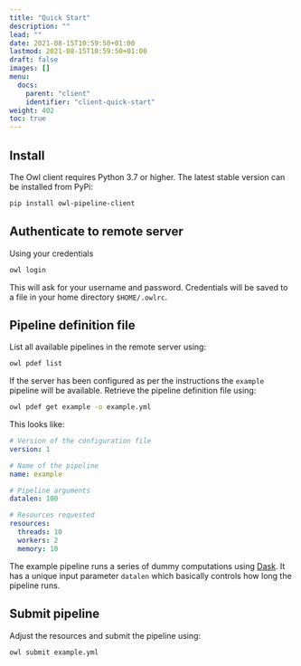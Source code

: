```yaml
---
title: "Quick Start"
description: ""
lead: ""
date: 2021-08-15T10:59:50+01:00
lastmod: 2021-08-15T10:59:50+01:00
draft: false
images: []
menu: 
  docs:
    parent: "client"
    identifier: "client-quick-start"
weight: 402
toc: true
---
```


## Install

The Owl client requires Python 3.7 or higher. The latest stable version can be 
installed from PyPi:

```bash
pip install owl-pipeline-client
```

## Authenticate to remote server

Using your credentials 

```bash
owl login
```

This will ask for your username and password. Credentials will be saved to a file in your home 
directory `$HOME/.owlrc`.

## Pipeline definition file

List all available pipelines in the remote server using:

```bash
owl pdef list
```

If the server has been configured as per the
instructions the `example` pipeline will be available.
Retrieve the pipeline definition file using:

```bash
owl pdef get example -o example.yml
```

This looks like:

```yaml
# Version of the configuration file
version: 1

# Name of the pipeline
name: example

# Pipeline arguments
datalen: 100

# Resources requested
resources:
  threads: 10
  workers: 2
  memory: 10
```

The example pipeline runs a series of dummy computations using [Dask](https://dask.org). 
It has a unique input parameter
`datalen` which basically controls how long the pipeline runs. 

## Submit pipeline

Adjust the resources and submit the pipeline using:

```bash
owl submit example.yml
```



